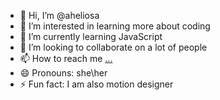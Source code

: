 - 👋 Hi, I’m @aheliosa
- 👀 I’m interested in learning more about coding 
- 🌱 I’m currently learning JavaScript
- 💞️ I’m looking to collaborate on a lot of people
- 📫 How to reach me [...](https://twitter.com/aheliosa)
- 😄 Pronouns: she\her
- ⚡ Fun fact: I am also motion designer

<!---
aheliosa/aheliosa is a ✨ special ✨ repository because its `README.md` (this file) appears on your GitHub profile.
You can click the Preview link to take a look at your changes.
--->
